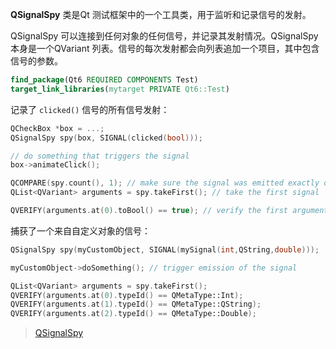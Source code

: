 **QSignalSpy** 类是Qt 测试框架中的一个工具类，用于监听和记录信号的发射。

QSignalSpy 可以连接到任何对象的任何信号，并记录其发射情况。QSignalSpy 本身是一个QVariant 列表。信号的每次发射都会向列表追加一个项目，其中包含信号的参数。

```cmake
find_package(Qt6 REQUIRED COMPONENTS Test)
target_link_libraries(mytarget PRIVATE Qt6::Test)
```

记录了 `clicked()` 信号的所有信号发射：
```cpp
QCheckBox *box = ...;
QSignalSpy spy(box, SIGNAL(clicked(bool)));

// do something that triggers the signal
box->animateClick();

QCOMPARE(spy.count(), 1); // make sure the signal was emitted exactly one time
QList<QVariant> arguments = spy.takeFirst(); // take the first signal

QVERIFY(arguments.at(0).toBool() == true); // verify the first argument
```

捕获了一个来自自定义对象的信号：
```cpp
QSignalSpy spy(myCustomObject, SIGNAL(mySignal(int,QString,double)));

myCustomObject->doSomething(); // trigger emission of the signal

QList<QVariant> arguments = spy.takeFirst();
QVERIFY(arguments.at(0).typeId() == QMetaType::Int);
QVERIFY(arguments.at(1).typeId() == QMetaType::QString);
QVERIFY(arguments.at(2).typeId() == QMetaType::Double);
```



> [QSignalSpy](https://doc.qt.io/qt-6/qsignalspy.html)
